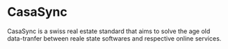 CasaSync
========
CasaSync is a swiss real estate standard that aims to solve the age old data-tranfer between reale state softwares and respective online services.
